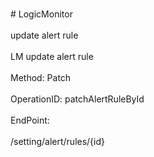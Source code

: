 <br>#     LogicMonitor</br>
<br>update alert rule</br>
<br>LM update alert rule</br>
<br>Method: Patch</br>
<br>OperationID: patchAlertRuleById</br>
<br>EndPoint:</br>
<br>/setting/alert/rules/{id}</br>
